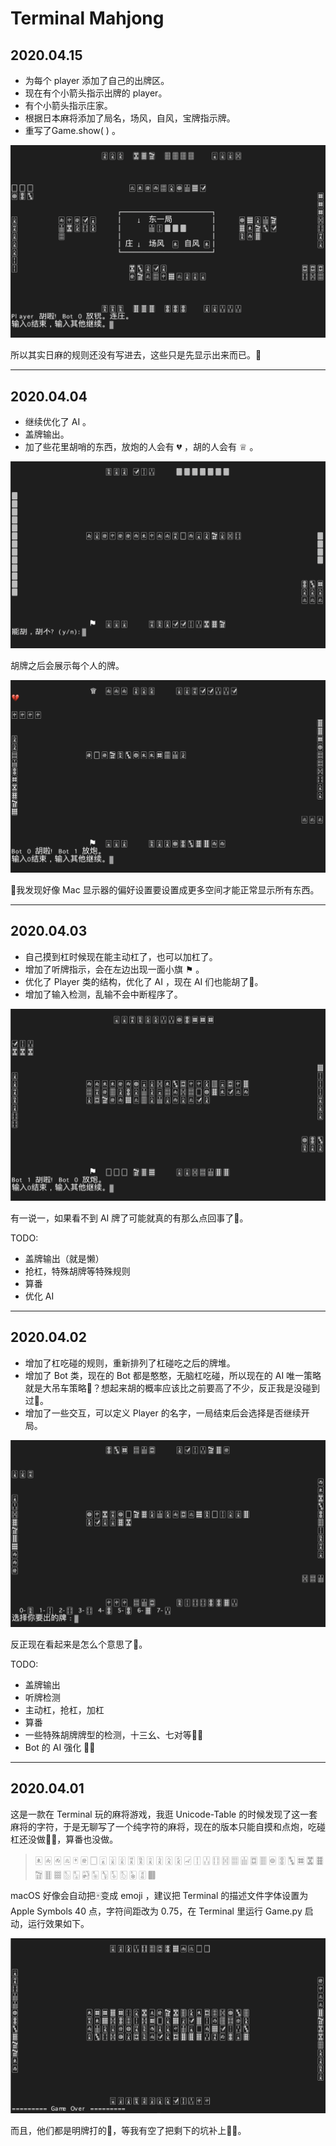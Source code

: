 # Terminal Mahjong

## 2020.04.15

- 为每个 player 添加了自己的出牌区。
- 现在有个小箭头指示出牌的 player。
- 有个小箭头指示庄家。
- 根据日本麻将添加了局名，场风，自风，宝牌指示牌。
- 重写了Game.show( ) 。

![06](README.assets/06.png)

所以其实日麻的规则还没有写进去，这些只是先显示出来而已。🌝

---

## 2020.04.04

- 继续优化了 AI 。
- 盖牌输出。
- 加了些花里胡哨的东西，放炮的人会有 💔 ，胡的人会有 ♕ 。

![04](README.assets/04.png)

胡牌之后会展示每个人的牌。

![05](README.assets/05.png)

🌝我发现好像 Mac 显示器的偏好设置要设置成更多空间才能正常显示所有东西。

---

## 2020.04.03

- 自己摸到杠时候现在能主动杠了，也可以加杠了。
- 增加了听牌指示，会在左边出现一面小旗 ⚑ 。
- 优化了 Player 类的结构，优化了 AI ，现在 AI 们也能胡了🌚。
- 增加了输入检测，乱输不会中断程序了。

![03](README.assets/03.png)

有一说一，如果看不到 AI 牌了可能就真的有那么点回事了🌝。

TODO:

- 盖牌输出（就是懒）
- 抢杠，特殊胡牌等特殊规则
- 算番
- 优化 AI

---

## 2020.04.02

- 增加了杠吃碰的规则，重新排列了杠碰吃之后的牌堆。
- 增加了 Bot 类，现在的 Bot 都是憨憨，无脑杠吃碰，所以现在的 AI 唯一策略就是大吊车策略🌚？想起来胡的概率应该比之前要高了不少，反正我是没碰到过🌚。
- 增加了一些交互，可以定义 Player 的名字，一局结束后会选择是否继续开局。

![02](README.assets/02.png)

反正现在看起来是怎么个意思了🌝。

TODO:

- 盖牌输出
- 听牌检测
- 主动杠，抢杠，加杠
- 算番
- 一些特殊胡牌牌型的检测，十三幺、七对等🤦🏻
- Bot 的 AI 强化 🤦🏻

---

## 2020.04.01

这是一款在 Terminal 玩的麻将游戏，我逛 Unicode-Table 的时候发现了这一套麻将的字符，于是无聊写了一个纯字符的麻将，现在的版本只能自摸和点炮，吃碰杠还没做🤦🏻，算番也没做。

> 🀀 🀁 🀂 🀃 🀄 🀅 🀆 
> 🀇 🀈 🀉 🀊 🀋 🀌 🀍 🀎 🀏 
> 🀐 🀑 🀒 🀓 🀔 🀕 🀖 🀗 🀘 
> 🀙 🀚 🀛 🀜 🀝 🀞 🀟 🀠 🀡 
> 🀢 🀣 🀤 🀥 🀦 🀧 🀨 🀩 🀪 
> 🀫

macOS 好像会自动把🀄️变成 emoji ，建议把 Terminal 的描述文件字体设置为 Apple Symbols 40 点，字符间距改为 0.75，在 Terminal 里运行 Game.py 启动，运行效果如下。

![01](README.assets/01.png)

而且，他们都是明牌打的🌚，等我有空了把剩下的坑补上🤦🏻。